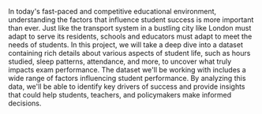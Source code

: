 In today's fast-paced and competitive educational environment, understanding the factors that influence
student success is more important than ever. Just like the transport system in a bustling city like London must
adapt to serve its residents, schools and educators must adapt to meet the needs of students. In this project,
we will take a deep dive into a dataset containing rich details about various aspects of student life, such as
hours studied, sleep patterns, attendance, and more, to uncover what truly impacts exam performance.
The dataset we'll be working with includes a wide range of factors influencing student performance. By
analyzing this data, we'll be able to identify key drivers of success and provide insights that could help
students, teachers, and policymakers make informed decisions. 
